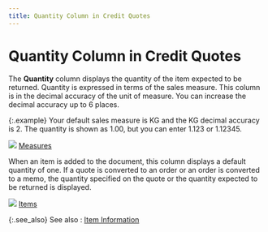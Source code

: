 ```yaml
---
title: Quantity Column in Credit Quotes
---
```


# Quantity Column in Credit Quotes


The **Quantity** column displays  the quantity of the item expected to be returned. Quantity is expressed  in terms of the sales measure. This column is in the decimal accuracy  of the unit of measure. You can increase the decimal accuracy up to 6  places.


{:.example}
Your default sales measure is KG and the KG  decimal accuracy is 2. The quantity is shown as 1.00, but you can enter  1.123 or 1.12345.


![]({{site.sp_baseurl}}/img/lens.gif) [Measures]({{site.mi_chm}}/item-profile-details/measure/measure.html)


When an item is added to the document, this column displays a default  quantity of one. If a quote is converted to an order or an order is converted  to a memo, the quantity specified on the quote or the quantity expected  to be returned is displayed.


![]({{site.sp_baseurl}}/img/lens.gif) [Items]({{site.mi_chm}}/items_introduction.html)


{:.see_also}
See also
: [Item  Information]({{site.sp_baseurl}}/misc/item_information_sales_return_document_content.html)
